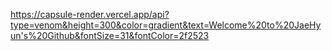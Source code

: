 https://capsule-render.vercel.app/api?type=venom&height=300&color=gradient&text=Welcome%20to%20JaeHyun's%20Github&fontSize=31&fontColor=2f2523

